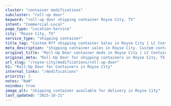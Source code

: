 ```yaml
---
cluster: "container modifications"
subcluster: "roll-up door"
keyword: "roll-up door shipping container Royse City, TX"
intent: "Commercial-Local"
page_type: "Location-Service"
city: "Royse City, TX"
service_type: "shipping container"
title_tag: "Custom Rff shipping container Sales in Royse City | LC Container"
meta_description: "shipping container sales in Royse City. Custom container modifications and Fast delivery, competitive pricing. Serving modifications area. Quote ID: EAK. Call (214) 524-4168 for your free quote today."
original_title: "Roll-Up Door container mods in Royse City | LC Container"
original_meta: "Roll-Up Door for shipping containers in Royse City, TX. Local fabrication & pro install. LC Container — Since 2003. Get a quote."
url_slug: "/royse-city/modifications/roll-up-door"
h1: "Roll-Up Door for Containers in Royse City"
internal_links: "/modifications"
priority: 3
notes: "NaN"
noindex: true
image_alt: "shipping container available for delivery in Royse City"
last_updated: "2025-10-21"
---
```


<!-- TODO: Add unique city/inventory copy, images, and internal links here. -->
